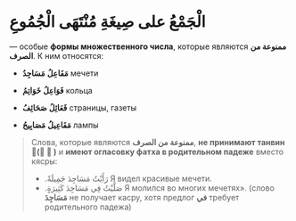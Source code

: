 ﻿# الْجَمْعُ على صِيغَةِ مُنْتَهَى الْجُمُوعِ

— особые **формы множественного числа**, которые являются **ممنوعة من الصرف**. К ним относятся:

- **مَفَاعِلُ**
**مَسَاجِدُ**  мечети

- **فَوَاعِلُ**
**خَوَاتِمُ** кольца

- **فَعَائِلُ**
**صَحَائِفُ** страницы, газеты


- **مَفَاعِيلُ**
**مَصَابِيحُ** лампы

> Слова, которые являются **ممنوعة من الصرف**,  **не принимают танвин (ً ٍ ٌ)** и **имеют огласовку фатха в родительном падеже** вместо кясры:
>- .رَأَيْتُ مَسَاجِدَ جَمِيلَةً
Я видел красивые мечети.  
> - .صَلَّيْتُ فِي مَسَاجِدَ كَثِيرَةٍ 
Я молился во многих мечетях».
> (слово **مَسَاجِدَ** не получает касру, хотя предлог **في** требует родительного падежа)


